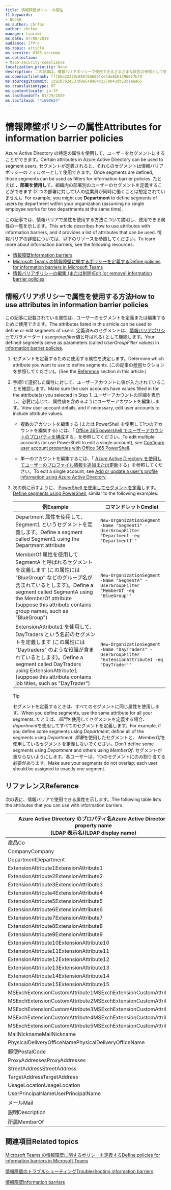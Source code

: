 ```yaml
---
title: 情報障壁ポリシーの属性
f1.keywords:
- NOCSH
ms.author: chrfox
author: chrfox
manager: laurawi
ms.date: 07/08/2019
audience: ITPro
ms.topic: article
ms.service: O365-seccomp
ms.collection:
- M365-security-compliance
localization_priority: None
description: この記事は、情報バリアポリシーで使用できるさまざまな属性の参照として使用します。
ms.openlocfilehash: ff7b6e22370c086f6b685fce4de8b61396017bf9
ms.sourcegitcommit: 1c91b7b24537d0e54d484c3379043db53c1aea65
ms.translationtype: MT
ms.contentlocale: ja-JP
ms.lasthandoff: 01/29/2020
ms.locfileid: "41600624"
---
```

# <a name="attributes-for-information-barrier-policies"></a><span data-ttu-id="d62b3-103">情報障壁ポリシーの属性</span><span class="sxs-lookup"><span data-stu-id="d62b3-103">Attributes for information barrier policies</span></span>

<span data-ttu-id="d62b3-104">Azure Active Directory の特定の属性を使用して、ユーザーをセグメントにすることができます。</span><span class="sxs-lookup"><span data-stu-id="d62b3-104">Certain attributes in Azure Active Directory can be used to segment users.</span></span> <span data-ttu-id="d62b3-105">セグメントが定義されると、それらのセグメントは情報バリアポリシーのフィルターとして使用できます。</span><span class="sxs-lookup"><span data-stu-id="d62b3-105">Once segments are defined, those segments can be used as filters for information barrier policies.</span></span> <span data-ttu-id="d62b3-106">たとえば **、部署を使用し**て、組織内の部署別のユーザーのセグメントを定義することができます (2 つの部署に対して1人の従業員が同時に働くことは想定されていません)。</span><span class="sxs-lookup"><span data-stu-id="d62b3-106">For example, you might use **Department** to define segments of users by department within your organization (assuming no single employee works for two departments at the same time).</span></span> 

<span data-ttu-id="d62b3-107">この記事では、情報バリアで属性を使用する方法について説明し、使用できる属性の一覧を示します。</span><span class="sxs-lookup"><span data-stu-id="d62b3-107">This article describes how to use attributes with information barriers, and it provides a list of attributes that can be used.</span></span> <span data-ttu-id="d62b3-108">情報バリアの詳細については、以下のリソースを参照してください。</span><span class="sxs-lookup"><span data-stu-id="d62b3-108">To learn more about information barriers, see the following resources:</span></span>
- [<span data-ttu-id="d62b3-109">情報障壁</span><span class="sxs-lookup"><span data-stu-id="d62b3-109">Information barriers</span></span>](information-barriers.md)
- [<span data-ttu-id="d62b3-110">Microsoft Teams の情報障壁に関するポリシーを定義する</span><span class="sxs-lookup"><span data-stu-id="d62b3-110">Define policies for information barriers in Microsoft Teams</span></span>](information-barriers-policies.md)
- [<span data-ttu-id="d62b3-111">情報バリアポリシーの編集 (または削除)</span><span class="sxs-lookup"><span data-stu-id="d62b3-111">Edit (or remove) information barrier policies</span></span>](information-barriers-edit-segments-policies.md)

## <a name="how-to-use-attributes-in-information-barrier-policies"></a><span data-ttu-id="d62b3-112">情報バリアポリシーで属性を使用する方法</span><span class="sxs-lookup"><span data-stu-id="d62b3-112">How to use attributes in information barrier policies</span></span>

<span data-ttu-id="d62b3-113">この記事に記載されている属性は、ユーザーのセグメントを定義または編集するために使用できます。</span><span class="sxs-lookup"><span data-stu-id="d62b3-113">The attributes listed in this article can be used to define or edit segments of users.</span></span> <span data-ttu-id="d62b3-114">定義済みのセグメントは、[情報バリアポリシー](information-barriers-policies.md)でパラメーター ( *usergroupfilter*値と呼ばれる) として機能します。</span><span class="sxs-lookup"><span data-stu-id="d62b3-114">Your defined segments serve as parameters (called *UserGroupFilter* values) in [information barrier policies](information-barriers-policies.md).</span></span>

1. <span data-ttu-id="d62b3-115">セグメントを定義するために使用する属性を決定します。</span><span class="sxs-lookup"><span data-stu-id="d62b3-115">Determine which attribute you want to use to define segments.</span></span> <span data-ttu-id="d62b3-116">(この記事の[参照](#reference)セクションを参照してください)。</span><span class="sxs-lookup"><span data-stu-id="d62b3-116">(See the [Reference](#reference) section in this article.)</span></span>

2. <span data-ttu-id="d62b3-117">手順1で選択した属性に対して、ユーザーアカウントに値が入力されていることを確認します。</span><span class="sxs-lookup"><span data-stu-id="d62b3-117">Make sure the user accounts have values filled in for the attribute(s) you selected in Step 1.</span></span> <span data-ttu-id="d62b3-118">ユーザーアカウントの詳細を表示し、必要に応じて、属性値を含めるようにユーザーアカウントを編集します。</span><span class="sxs-lookup"><span data-stu-id="d62b3-118">View user account details, and if necessary, edit user accounts to include attribute values.</span></span> 

    - <span data-ttu-id="d62b3-119">複数のアカウントを編集する (または PowerShell を使用して1つのアカウントを編集する) には、「 [Office 365 powershell でユーザーアカウントのプロパティを構成](https://docs.microsoft.com/office365/enterprise/powershell/configure-user-account-properties-with-office-365-powershell)する」を参照してください。</span><span class="sxs-lookup"><span data-stu-id="d62b3-119">To edit multiple accounts (or use PowerShell to edit a single account), see [Configure user account properties with Office 365 PowerShell](https://docs.microsoft.com/office365/enterprise/powershell/configure-user-account-properties-with-office-365-powershell).</span></span>

    - <span data-ttu-id="d62b3-120">単一のアカウントを編集するには、「 [Azure Active Directory を使用してユーザーのプロファイル情報を追加または更新](https://docs.microsoft.com/azure/active-directory/fundamentals/active-directory-users-profile-azure-portal)する」を参照してください。</span><span class="sxs-lookup"><span data-stu-id="d62b3-120">To edit a single account, see [Add or update a user's profile information using Azure Active Directory](https://docs.microsoft.com/azure/active-directory/fundamentals/active-directory-users-profile-azure-portal).</span></span>

3. <span data-ttu-id="d62b3-121">次の例に示すように、 [PowerShell を使用してセグメントを定義](information-barriers-policies.md#define-segments-using-powershell)します。</span><span class="sxs-lookup"><span data-stu-id="d62b3-121">[Define segments using PowerShell](information-barriers-policies.md#define-segments-using-powershell), similar to the following examples:</span></span>

    |<span data-ttu-id="d62b3-122">例</span><span class="sxs-lookup"><span data-stu-id="d62b3-122">Example</span></span>  |<span data-ttu-id="d62b3-123">コマンドレット</span><span class="sxs-lookup"><span data-stu-id="d62b3-123">Cmdlet</span></span>  |
    |---------|---------|
    |<span data-ttu-id="d62b3-124">Department 属性を使用して、Segment1 というセグメントを定義します。</span><span class="sxs-lookup"><span data-stu-id="d62b3-124">Define a segment called Segment1 using the Department attribute</span></span>     | `New-OrganizationSegment -Name "Segment1" -UserGroupFilter "Department -eq 'Department1'"`        |
    |<span data-ttu-id="d62b3-125">MemberOf 属性を使用して SegmentA と呼ばれるセグメントを定義します (この属性には "BlueGroup" などのグループ名が含まれているとします)。</span><span class="sxs-lookup"><span data-stu-id="d62b3-125">Define a segment called SegmentA using the MemberOf attribute (suppose this attribute contains group names, such as "BlueGroup")</span></span>     | `New-OrganizationSegment -Name "SegmentA" -UserGroupFilter "MemberOf -eq 'BlueGroup'"`        |
    |<span data-ttu-id="d62b3-126">ExtensionAttribute1 を使用して、DayTraders という名前のセグメントを定義します (この属性には "Daytraders" のような役職が含まれているとします)。</span><span class="sxs-lookup"><span data-stu-id="d62b3-126">Define a segment called DayTraders using ExtensionAttribute1 (suppose this attribute contains job titles, such as "DayTrader")</span></span>|`New-OrganizationSegment -Name "DayTraders" -UserGroupFilter "ExtensionAttribute1 -eq 'DayTrader'"` |

    > [!TIP]
    > <span data-ttu-id="d62b3-127">セグメントを定義するときは、すべてのセグメントに同じ属性を使用します。</span><span class="sxs-lookup"><span data-stu-id="d62b3-127">When you define segments, use the same attribute for all your segments.</span></span> <span data-ttu-id="d62b3-128">たとえば、*部門*を使用してセグメントを定義する場合、 *department*を使用してすべてのセグメントを定義します。</span><span class="sxs-lookup"><span data-stu-id="d62b3-128">For example, if you define some segments using *Department*, define all of the segments using *Department*.</span></span> <span data-ttu-id="d62b3-129">*部署*を使用したセグメントと、 *MemberOf*を使用しているセグメントを定義しないでください。</span><span class="sxs-lookup"><span data-stu-id="d62b3-129">Don't define some segments using *Department* and others using *MemberOf*.</span></span> <span data-ttu-id="d62b3-130">セグメントが重ならないようにします。各ユーザーは、1つのセグメントにのみ割り当てる必要があります。</span><span class="sxs-lookup"><span data-stu-id="d62b3-130">Make sure your segments do not overlap; each user should be assigned to exactly one segment.</span></span> 

## <a name="reference"></a><span data-ttu-id="d62b3-131">リファレンス</span><span class="sxs-lookup"><span data-stu-id="d62b3-131">Reference</span></span>

<span data-ttu-id="d62b3-132">次の表に、情報バリアで使用できる属性を示します。</span><span class="sxs-lookup"><span data-stu-id="d62b3-132">The following table lists the attributes that you can use with information barriers.</span></span>

|<span data-ttu-id="d62b3-133">Azure Active Directory のプロパティ名</span><span class="sxs-lookup"><span data-stu-id="d62b3-133">Azure Active Directory property name</span></span><br/><span data-ttu-id="d62b3-134">(LDAP 表示名)</span><span class="sxs-lookup"><span data-stu-id="d62b3-134">(LDAP display name)</span></span>  |<span data-ttu-id="d62b3-135">Exchange のプロパティ名</span><span class="sxs-lookup"><span data-stu-id="d62b3-135">Exchange property name</span></span>  |
|---------|---------|
|<span data-ttu-id="d62b3-136">産品</span><span class="sxs-lookup"><span data-stu-id="d62b3-136">Co</span></span>       | <span data-ttu-id="d62b3-137">産品</span><span class="sxs-lookup"><span data-stu-id="d62b3-137">Co</span></span>        |
|<span data-ttu-id="d62b3-138">Company</span><span class="sxs-lookup"><span data-stu-id="d62b3-138">Company</span></span>     |<span data-ttu-id="d62b3-139">Company</span><span class="sxs-lookup"><span data-stu-id="d62b3-139">Company</span></span>         |
|<span data-ttu-id="d62b3-140">Department</span><span class="sxs-lookup"><span data-stu-id="d62b3-140">Department</span></span>     |<span data-ttu-id="d62b3-141">Department</span><span class="sxs-lookup"><span data-stu-id="d62b3-141">Department</span></span>         |
|<span data-ttu-id="d62b3-142">ExtensionAttribute1</span><span class="sxs-lookup"><span data-stu-id="d62b3-142">ExtensionAttribute1</span></span> |<span data-ttu-id="d62b3-143">CustomAttribute1</span><span class="sxs-lookup"><span data-stu-id="d62b3-143">CustomAttribute1</span></span>  |
|<span data-ttu-id="d62b3-144">ExtensionAttribute2</span><span class="sxs-lookup"><span data-stu-id="d62b3-144">ExtensionAttribute2</span></span> |<span data-ttu-id="d62b3-145">CustomAttribute2</span><span class="sxs-lookup"><span data-stu-id="d62b3-145">CustomAttribute2</span></span>  |
|<span data-ttu-id="d62b3-146">ExtensionAttribute3</span><span class="sxs-lookup"><span data-stu-id="d62b3-146">ExtensionAttribute3</span></span> |<span data-ttu-id="d62b3-147">CustomAttribute3</span><span class="sxs-lookup"><span data-stu-id="d62b3-147">CustomAttribute3</span></span>  |
|<span data-ttu-id="d62b3-148">ExtensionAttribute4</span><span class="sxs-lookup"><span data-stu-id="d62b3-148">ExtensionAttribute4</span></span> |<span data-ttu-id="d62b3-149">CustomAttribute4</span><span class="sxs-lookup"><span data-stu-id="d62b3-149">CustomAttribute4</span></span>  |
|<span data-ttu-id="d62b3-150">ExtensionAttribute5</span><span class="sxs-lookup"><span data-stu-id="d62b3-150">ExtensionAttribute5</span></span> |<span data-ttu-id="d62b3-151">CustomAttribute5</span><span class="sxs-lookup"><span data-stu-id="d62b3-151">CustomAttribute5</span></span>  |
|<span data-ttu-id="d62b3-152">ExtensionAttribute6</span><span class="sxs-lookup"><span data-stu-id="d62b3-152">ExtensionAttribute6</span></span> |<span data-ttu-id="d62b3-153">CustomAttribute6</span><span class="sxs-lookup"><span data-stu-id="d62b3-153">CustomAttribute6</span></span>  |
|<span data-ttu-id="d62b3-154">ExtensionAttribute7</span><span class="sxs-lookup"><span data-stu-id="d62b3-154">ExtensionAttribute7</span></span> |<span data-ttu-id="d62b3-155">CustomAttribute7</span><span class="sxs-lookup"><span data-stu-id="d62b3-155">CustomAttribute7</span></span>  |
|<span data-ttu-id="d62b3-156">ExtensionAttribute8</span><span class="sxs-lookup"><span data-stu-id="d62b3-156">ExtensionAttribute8</span></span> |<span data-ttu-id="d62b3-157">CustomAttribute8</span><span class="sxs-lookup"><span data-stu-id="d62b3-157">CustomAttribute8</span></span>  |
|<span data-ttu-id="d62b3-158">ExtensionAttribute9</span><span class="sxs-lookup"><span data-stu-id="d62b3-158">ExtensionAttribute9</span></span> |<span data-ttu-id="d62b3-159">CustomAttribute9</span><span class="sxs-lookup"><span data-stu-id="d62b3-159">CustomAttribute9</span></span>  |
|<span data-ttu-id="d62b3-160">ExtensionAttribute10</span><span class="sxs-lookup"><span data-stu-id="d62b3-160">ExtensionAttribute10</span></span> |<span data-ttu-id="d62b3-161">CustomAttribute10</span><span class="sxs-lookup"><span data-stu-id="d62b3-161">CustomAttribute10</span></span>  |
|<span data-ttu-id="d62b3-162">ExtensionAttribute11</span><span class="sxs-lookup"><span data-stu-id="d62b3-162">ExtensionAttribute11</span></span> |<span data-ttu-id="d62b3-163">CustomAttribute11</span><span class="sxs-lookup"><span data-stu-id="d62b3-163">CustomAttribute11</span></span>  |
|<span data-ttu-id="d62b3-164">ExtensionAttribute12</span><span class="sxs-lookup"><span data-stu-id="d62b3-164">ExtensionAttribute12</span></span> |<span data-ttu-id="d62b3-165">CustomAttribute12</span><span class="sxs-lookup"><span data-stu-id="d62b3-165">CustomAttribute12</span></span>  |
|<span data-ttu-id="d62b3-166">ExtensionAttribute13</span><span class="sxs-lookup"><span data-stu-id="d62b3-166">ExtensionAttribute13</span></span> |<span data-ttu-id="d62b3-167">CustomAttribute13</span><span class="sxs-lookup"><span data-stu-id="d62b3-167">CustomAttribute13</span></span>  |
|<span data-ttu-id="d62b3-168">ExtensionAttribute14</span><span class="sxs-lookup"><span data-stu-id="d62b3-168">ExtensionAttribute14</span></span> |<span data-ttu-id="d62b3-169">CustomAttribute14</span><span class="sxs-lookup"><span data-stu-id="d62b3-169">CustomAttribute14</span></span>  |
|<span data-ttu-id="d62b3-170">ExtensionAttribute15</span><span class="sxs-lookup"><span data-stu-id="d62b3-170">ExtensionAttribute15</span></span> |<span data-ttu-id="d62b3-171">CustomAttribute15</span><span class="sxs-lookup"><span data-stu-id="d62b3-171">CustomAttribute15</span></span>  |
|<span data-ttu-id="d62b3-172">MSExchExtensionCustomAttribute1</span><span class="sxs-lookup"><span data-stu-id="d62b3-172">MSExchExtensionCustomAttribute1</span></span> |<span data-ttu-id="d62b3-173">ExtensionCustomAttribute1</span><span class="sxs-lookup"><span data-stu-id="d62b3-173">ExtensionCustomAttribute1</span></span> |
|<span data-ttu-id="d62b3-174">MSExchExtensionCustomAttribute2</span><span class="sxs-lookup"><span data-stu-id="d62b3-174">MSExchExtensionCustomAttribute2</span></span> |<span data-ttu-id="d62b3-175">ExtensionCustomAttribute2</span><span class="sxs-lookup"><span data-stu-id="d62b3-175">ExtensionCustomAttribute2</span></span> |
|<span data-ttu-id="d62b3-176">MSExchExtensionCustomAttribute3</span><span class="sxs-lookup"><span data-stu-id="d62b3-176">MSExchExtensionCustomAttribute3</span></span> |<span data-ttu-id="d62b3-177">ExtensionCustomAttribute3</span><span class="sxs-lookup"><span data-stu-id="d62b3-177">ExtensionCustomAttribute3</span></span> |
|<span data-ttu-id="d62b3-178">MSExchExtensionCustomAttribute4</span><span class="sxs-lookup"><span data-stu-id="d62b3-178">MSExchExtensionCustomAttribute4</span></span> |<span data-ttu-id="d62b3-179">ExtensionCustomAttribute4</span><span class="sxs-lookup"><span data-stu-id="d62b3-179">ExtensionCustomAttribute4</span></span> |
|<span data-ttu-id="d62b3-180">MSExchExtensionCustomAttribute5</span><span class="sxs-lookup"><span data-stu-id="d62b3-180">MSExchExtensionCustomAttribute5</span></span> |<span data-ttu-id="d62b3-181">ExtensionCustomAttribute5</span><span class="sxs-lookup"><span data-stu-id="d62b3-181">ExtensionCustomAttribute5</span></span> |
|<span data-ttu-id="d62b3-182">MailNickname</span><span class="sxs-lookup"><span data-stu-id="d62b3-182">MailNickname</span></span> |<span data-ttu-id="d62b3-183">Alias</span><span class="sxs-lookup"><span data-stu-id="d62b3-183">Alias</span></span> |
|<span data-ttu-id="d62b3-184">PhysicalDeliveryOfficeName</span><span class="sxs-lookup"><span data-stu-id="d62b3-184">PhysicalDeliveryOfficeName</span></span> |<span data-ttu-id="d62b3-185">Office</span><span class="sxs-lookup"><span data-stu-id="d62b3-185">Office</span></span> |
|<span data-ttu-id="d62b3-186">郵便</span><span class="sxs-lookup"><span data-stu-id="d62b3-186">PostalCode</span></span> |<span data-ttu-id="d62b3-187">郵便</span><span class="sxs-lookup"><span data-stu-id="d62b3-187">PostalCode</span></span> |
|<span data-ttu-id="d62b3-188">ProxyAddresses</span><span class="sxs-lookup"><span data-stu-id="d62b3-188">ProxyAddresses</span></span> |<span data-ttu-id="d62b3-189">EmailAddresses</span><span class="sxs-lookup"><span data-stu-id="d62b3-189">EmailAddresses</span></span> |
|<span data-ttu-id="d62b3-190">StreetAddress</span><span class="sxs-lookup"><span data-stu-id="d62b3-190">StreetAddress</span></span> |<span data-ttu-id="d62b3-191">StreetAddress</span><span class="sxs-lookup"><span data-stu-id="d62b3-191">StreetAddress</span></span> |
|<span data-ttu-id="d62b3-192">TargetAddress</span><span class="sxs-lookup"><span data-stu-id="d62b3-192">TargetAddress</span></span> |<span data-ttu-id="d62b3-193">ExternalEmailAddress</span><span class="sxs-lookup"><span data-stu-id="d62b3-193">ExternalEmailAddress</span></span> |
|<span data-ttu-id="d62b3-194">UsageLocation</span><span class="sxs-lookup"><span data-stu-id="d62b3-194">UsageLocation</span></span> |<span data-ttu-id="d62b3-195">UsageLocation</span><span class="sxs-lookup"><span data-stu-id="d62b3-195">UsageLocation</span></span> |
|<span data-ttu-id="d62b3-196">UserPrincipalName</span><span class="sxs-lookup"><span data-stu-id="d62b3-196">UserPrincipalName</span></span>  |<span data-ttu-id="d62b3-197">UserPrincipalName</span><span class="sxs-lookup"><span data-stu-id="d62b3-197">UserPrincipalName</span></span>  |
|<span data-ttu-id="d62b3-198">メール</span><span class="sxs-lookup"><span data-stu-id="d62b3-198">Mail</span></span>   |<span data-ttu-id="d62b3-199">WindowsEmailAddress</span><span class="sxs-lookup"><span data-stu-id="d62b3-199">WindowsEmailAddress</span></span>    |
|<span data-ttu-id="d62b3-200">説明</span><span class="sxs-lookup"><span data-stu-id="d62b3-200">Description</span></span>    |<span data-ttu-id="d62b3-201">説明</span><span class="sxs-lookup"><span data-stu-id="d62b3-201">Description</span></span>    |
|<span data-ttu-id="d62b3-202">所属</span><span class="sxs-lookup"><span data-stu-id="d62b3-202">MemberOf</span></span>   |<span data-ttu-id="d62b3-203">MemberOfGroup</span><span class="sxs-lookup"><span data-stu-id="d62b3-203">MemberOfGroup</span></span>  |

## <a name="related-topics"></a><span data-ttu-id="d62b3-204">関連項目</span><span class="sxs-lookup"><span data-stu-id="d62b3-204">Related topics</span></span>

[<span data-ttu-id="d62b3-205">Microsoft Teams の情報障壁に関するポリシーを定義する</span><span class="sxs-lookup"><span data-stu-id="d62b3-205">Define policies for information barriers in Microsoft Teams</span></span>](information-barriers-policies.md)

[<span data-ttu-id="d62b3-206">情報障壁のトラブルシューティング</span><span class="sxs-lookup"><span data-stu-id="d62b3-206">Troubleshooting information barriers</span></span>](information-barriers-troubleshooting.md)

[<span data-ttu-id="d62b3-207">情報障壁</span><span class="sxs-lookup"><span data-stu-id="d62b3-207">Information barriers</span></span>](information-barriers.md)



